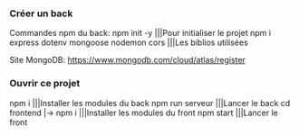 ### Créer un back

Commandes npm du back:
npm init -y |||Pour initialiser le projet
npm i express dotenv mongoose nodemon cors |||Les biblios utilisées

Site MongoDB:
https://www.mongodb.com/cloud/atlas/register

### Ouvrir ce projet

npm i |||Installer les modules du back
npm run serveur |||Lancer le back
cd frontend |-> npm i |||Installer les modules du front
npm start |||Lancer le front
